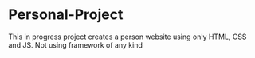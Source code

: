 # Personal-Project

This in progress project creates a person website using only HTML, CSS and JS. Not using framework of any kind
